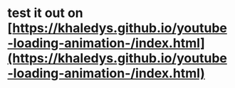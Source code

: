 # test it out on [https://khaledys.github.io/youtube-loading-animation-/index.html](https://khaledys.github.io/youtube-loading-animation-/index.html)